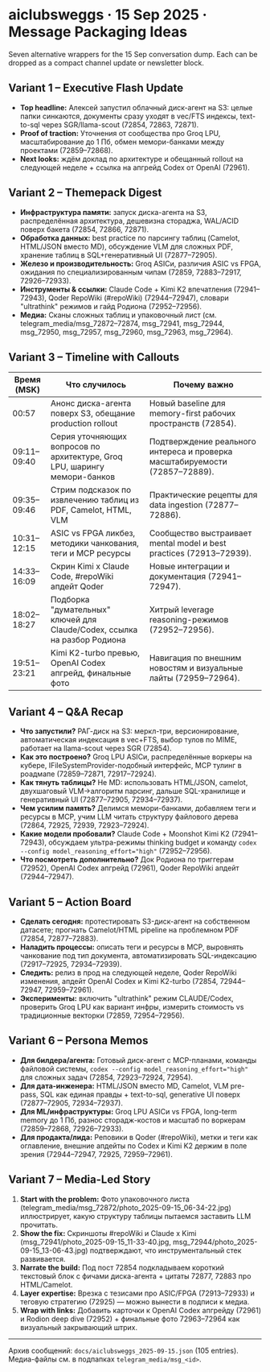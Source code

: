 # aiclubsweggs · 15 Sep 2025 · Message Packaging Ideas

Seven alternative wrappers for the 15 Sep conversation dump. Each can be dropped as a compact channel update or newsletter block.

## Variant 1 – Executive Flash Update
- **Top headline:** Алексей запустил облачный диск-агент на S3: целые папки синкаются, документы сразу уходят в vec/FTS индексы, text-to-sql через SGR/llama-scout (72854, 72863, 72871).
- **Proof of traction:** Уточнения от сообщества про Groq LPU, масштабирование до 1 Пб, обмен мемори-банками между проектами (72859–72868).
- **Next looks:** ждём доклад по архитектуре и обещанный rollout на следующей неделе + ссылка на апгрейд Codex от OpenAI (72961).

## Variant 2 – Themepack Digest
- **Инфраструктура памяти:** запуск диска-агента на S3, распределённая архитектура, дешевизна стораджа, WAL/ACID поверх бакета (72854, 72866, 72871).
- **Обработка данных:** best practice по парсингу таблиц (Camelot, HTML/JSON вместо MD), обсуждение VLM для сложных PDF, хранение таблиц в SQL+генеративный UI (72877–72905).
- **Железо и производительность:** Groq ASICи, различия ASIC vs FPGA, ожидания по специализированным чипам (72859, 72883–72917, 72926–72933).
- **Инструменты & ссылки:** Claude Code + Kimi K2 впечатления (72941–72943), Qoder RepoWiki (#repoWiki) (72944–72947), словари "ultrathink" режимов и гайд Родионa (72952–72956).
- **Медиа:** Сканы сложных таблиц и упаковочный лист (см. telegram_media/msg_72872–72874, msg_72941, msg_72944, msg_72950, msg_72957, msg_72960, msg_72963, msg_72964).

## Variant 3 – Timeline with Callouts
| Время (MSK) | Что случилось | Почему важно |
| --- | --- | --- |
| 00:57 | Анонс диска-агента поверх S3, обещание production rollout | Новый baseline для memory-first рабочих пространств (72854).
| 09:11–09:40 | Серия уточняющих вопросов по архитектуре, Groq LPU, шарингу мемори-банков | Подтверждение реального интереса и проверка масштабируемости (72857–72889).
| 09:35–09:46 | Стрим подсказок по извлечению таблиц из PDF, Camelot, HTML, VLM | Практические рецепты для data ingestion (72877–72886).
| 10:31–12:15 | ASIC vs FPGA ликбез, методики чанкования, теги и MCP ресурсы | Сообщество выстраивает mental model и best practices (72913–72939).
| 14:33–16:09 | Скрин Kimi x Claude Code, #repoWiki апдейт Qoder | Новые интеграции и документация (72941–72947).
| 18:02–18:27 | Подборка "думательных" ключей для Claude/Codex, ссылка на разбор Родионa | Хитрый leverage reasoning-режимов (72952–72956).
| 19:51–23:21 | Kimi K2-turbo превью, OpenAI Codex апгрейд, финальные фото | Навигация по внешним новостям и визуальные лайты (72959–72964).

## Variant 4 – Q&A Recap
- **Что запустили?** РАГ-диск на S3: меркл-три, версионирование, автоматическая индексация в vec+FTS, выбор тулов по MIME, работает на llama-scout через SGR (72854).
- **Как это построено?** Groq LPU ASICи, распределённые воркеры на кубере, IFileSystemProvider-подобный интерфейс, MCP тулинг в роадмапе (72859–72871, 72917–72924).
- **Как тянуть таблицы?** Не MD: использовать HTML/JSON, camelot, двухшаговый VLM→алгоритм парсинг, дальше SQL-хранилище и генеративный UI (72877–72905, 72934–72937).
- **Чем усилим память?** Делимся мемори-банками, добавляем теги и ресурсы в MCP, учим LLM читать структуру файлового дерева (72864, 72925, 72939, 72923–72924).
- **Какие модели пробовали?** Claude Code + Moonshot Kimi K2 (72941–72943), обсуждаем ультра-режимы thinking budget и команду `codex --config model_reasoning_effort="high"` (72952–72956).
- **Что посмотреть дополнительно?** Док Родионa по триггерам (72952), OpenAI Codex апгрейд (72961), Qoder RepoWiki апдейт (72944–72947).

## Variant 5 – Action Board
- **Сделать сегодня:** протестировать S3-диск-агент на собственном датасете; прогнать Camelot/HTML pipeline на проблемном PDF (72854, 72877–72883).
- **Наладить процессы:** описать теги и ресурсы в MCP, выровнять чанкование под тип документа, автоматизировать SQL-индексацию (72917–72925, 72934–72939).
- **Следить:** релиз в прод на следующей неделе, Qoder RepoWiki изменения, апдейт OpenAI Codex и Kimi K2-turbo (72854, 72944–72947, 72959–72961).
- **Эксперименты:** включить "ultrathink" режим CLAUDE/Codex, проверить Groq LPU как вариант инфры, измерить стоимость vs традиционные векторки (72859, 72954–72956).

## Variant 6 – Persona Memos
- **Для билдера/агента:** Готовый диск-агент с MCP-планами, команды файловой системы, `codex --config model_reasoning_effort="high"` для сложных задач (72854, 72923–72924, 72954).
- **Для дата-инженера:** HTML/JSON вместо MD, Camelot, VLM pre-pass, SQL как единая правды + text-to-sql, generative UI поверх (72877–72905, 72934–72937).
- **Для ML/инфраструктуры:** Groq LPU ASICи vs FPGA, long-term memory до 1 Пб, разнос сторадж-костов и масштаб по воркерам (72859–72868, 72926–72933).
- **Для продакта/лида:** Реповики в Qoder (#repoWiki), метки и теги как оглавление, внешние апдейты по Codex и Kimi K2 держим в поле зрения (72944–72947, 72925, 72959–72961).

## Variant 7 – Media-Led Story
1. **Start with the problem:** Фото упаковочного листа (telegram_media/msg_72872/photo_2025-09-15_06-34-22.jpg) иллюстрирует, какую структуру таблицы пытаемся заставить LLM прочитать.
2. **Show the fix:** Скриншоты #repoWiki и Claude x Kimi (msg_72941/photo_2025-09-15_11-33-40.jpg, msg_72944/photo_2025-09-15_13-06-43.jpg) подтверждают, что инструментальный стек развивается.
3. **Narrate the build:** Под пост 72854 подкладываем короткий текстовый блок с фичами диска-агента + цитаты 72877, 72883 про HTML/Camelot.
4. **Layer expertise:** Врезка с тезисами про ASIC/FPGA (72913–72933) и теговую стратегию (72925) — можно вынести в подписи к медиа.
5. **Wrap with links:** Добавить карточки к OpenAI Codex апгрейду (72961) и Rodion deep dive (72952) + финальные фото 72963–72964 как визуальный закрывающий штрих.

---
Архив сообщений: `docs/aiclubsweggs_2025-09-15.json` (105 entries). Медиа-файлы см. в подпапках `telegram_media/msg_<id>`.
